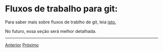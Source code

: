 # Fluxos de trabalho para git:

Para saber mais sobre fluxos de trablho de git, leia [isto.](https://www.atlassian.com/git/tutorials/comparing-workflows)

No futuro, essa seção será melhor detalhada.

---

[Anterior](saber-mais.md)
[Próximo](exercicio-1.md)
